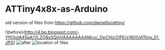# ATTiny4x8x-as-Arduino
old version of files from https://github.com/damellis/attiny/

!{before}(http://4.bp.blogspot.com/-Yf03olA45pA/VLZO8sSQinI/AAAAAAAAMco/_DpCHzrZjPE/s1600/ATtiny_01.JPG)
![after](http://3.bp.blogspot.com/-UH9jroJl_AM/VLZSVU4RZeI/AAAAAAAAMdI/J_DD2X9USRU/s1600/ATtiny_05.JPG)
![location of files](http://1.bp.blogspot.com/-4o8CfdeuPrA/VLZSC1Hy82I/AAAAAAAAMc0/1Oez8xkZ6pU/s1600/ATtiny_02.JPG)
